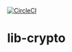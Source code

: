 [![CircleCI](https://circleci.com/gh/hafidsousa/lib-crypto.svg?style=svg)](https://circleci.com/gh/hafidsousa/lib-crypto)

# lib-crypto
